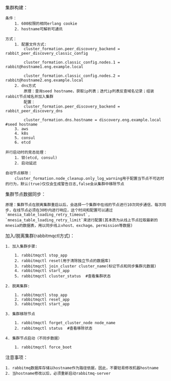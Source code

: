 集群构建：

    条件：
        1. 600权限的相同erlang cookie
        2. hostname可解析可通讯

    方式：
        1. 配置文件方式:
            cluster_formation.peer_discovery_backend = rabbit_peer_discovery_classic_config

            cluster_formation.classic_config.nodes.1 = rabbit@hostname1.eng.example.local

            cluster_formation.classic_config.nodes.2 = rabbit@hostname2.eng.example.local
        2. dns方式
            原理：查询seed hostname，获取ip列表；迭代ip列表反查域名记录；组装rabbit节点域名并加入集群
            配置：
            cluster_formation.peer_discovery_backend = rabbit_peer_discovery_dns

            cluster_formation.dns.hostname = discovery.eng.example.local  #seed hostname
        3. aws
        4. k8s
        5. consul
        6. etcd

    并行启动时的竞态处理：
        1. 锁(etcd, consul)
        2. 启动延迟

    自动节点移除：
        cluster_formation.node_cleanup.only_log_warning用于配置当节点不可达时的行为，默认(true)仅仅会生成警告日志,false会从集群中移除节点


集群节点数据同步：

    原理：集群节点在脱离集群重启以后，会选择一个集群中在线的节点进行10次同步通信，每次同步，在线节点必须在30秒内进行响应，这个时间和配置可以通过`mnesia_table_loading_retry_timeout`, `mnesia_table_loading_retry_limit`来进行配置(其本质为从线上节点拉取最新的mnesia的数据表，用以同步线上vhost、exchage、permission等数据)


加入/脱离集群(rabbitmqctl方式)：

    1. 加入集群步骤:

        1. rabbitmqctl stop_app
        2. rabbitmqctl reset(用于清除独立节点的数据库)
        3. rabbitmqctl join_cluster cluster_name(标记节点和同步集群元数据)
        4. rabbitmqctl start_app
        5. rabbitmqctl cluster_status  #查看集群状态

    2. 脱离集群:

        1. rabbitmqctl stop_app
        2. rabbitmqctl reset_app
        3. rabbitmqctl start_app

    3. 集群移除节点

        1. rabbitmqctl forget_cluster_node node_name
        2. rabbitmqctl status  #查看移除状态

    4. 集群节点启动（不同步数据）

        1. rabbitmqctl force_boot


注意事项：

    1. rabbitmq数据库存储以hostname作为路径依据，因此，不要轻易修改机器hostname
    2. 当hostname修改以后，必须重新启动rabbitmq-server
